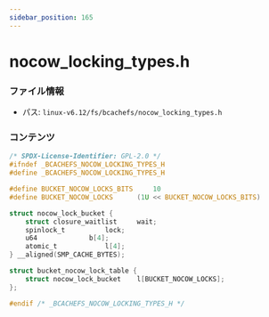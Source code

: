 ```yaml
---
sidebar_position: 165
---
```

# nocow_locking_types.h

### ファイル情報

- パス: `linux-v6.12/fs/bcachefs/nocow_locking_types.h`

### コンテンツ

```h
/* SPDX-License-Identifier: GPL-2.0 */
#ifndef _BCACHEFS_NOCOW_LOCKING_TYPES_H
#define _BCACHEFS_NOCOW_LOCKING_TYPES_H

#define BUCKET_NOCOW_LOCKS_BITS		10
#define BUCKET_NOCOW_LOCKS		(1U << BUCKET_NOCOW_LOCKS_BITS)

struct nocow_lock_bucket {
	struct closure_waitlist		wait;
	spinlock_t			lock;
	u64				b[4];
	atomic_t			l[4];
} __aligned(SMP_CACHE_BYTES);

struct bucket_nocow_lock_table {
	struct nocow_lock_bucket	l[BUCKET_NOCOW_LOCKS];
};

#endif /* _BCACHEFS_NOCOW_LOCKING_TYPES_H */


```
